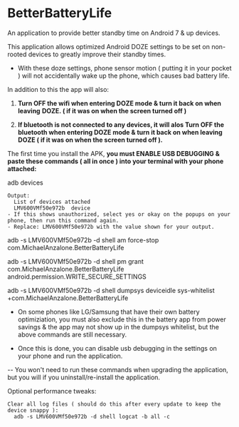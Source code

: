 # BetterBatteryLife
An application to provide better standby time on Android 7 &amp; up devices.

This application allows optimized Android DOZE settings to be set on non-rooted devices to greatly improve their standby times.
- With these doze settings, phone sensor motion ( putting it in your pocket ) will not accidentally wake up the phone, which causes bad battery life.

In addition to this the app will also:
  1) __Turn OFF the wifi when entering DOZE mode & turn it back on when leaving__
     __DOZE. ( if it was on when the screen turned off )__
      
  2) __If bluetooth is not connected to any devices, it will alos Turn OFF the bluetooth when entering DOZE mode & turn it back on when leaving DOZE ( if it was on when the screen turned off ).__


The first time you install the APK, __you must ENABLE USB DEBUGGING & paste these commands ( all in once ) into your terminal with your phone attached:__

  adb devices
  
    Output:
      List of devices attached
      LMV600VMf50e972b	device
    - If this shows unauthorized, select yes or okay on the popups on your phone, then run this command again.
    - Replace: LMV600VMf50e972b with the value shown for your output.
  
  adb -s LMV600VMf50e972b -d shell am force-stop com.MichaelAnzalone.BetterBatteryLife
  
  adb -s LMV600VMf50e972b -d shell pm grant com.MichaelAnzalone.BetterBatteryLife android.permission.WRITE_SECURE_SETTINGS
  
  adb -s LMV600VMf50e972b -d shell dumpsys deviceidle sys-whitelist +com.MichaelAnzalone.BetterBatteryLife
  
  - On some phones like LG/Samsung that have their own battery optimiziation, you must also exclude this in the battery app from power savings &
     the app may not show up in the dumpsys whitelist, but the above commands are still necessary. 
  
  - Once this is done, you can disable usb debugging in the settings on your phone and run the application.
    
  -- You won't need to run these commands when upgrading the application, but you will if you uninstall/re-install the application.

  Optional performance tweaks:
    
    Clear all log files ( should do this after every update to keep the device snappy ):
      adb -s LMV600VMf50e972b -d shell logcat -b all -c


